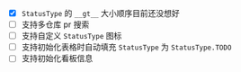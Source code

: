  - [x] `StatusType` 的 `__gt__` 大小顺序目前还没想好
 - [ ] 支持多仓库 pr 搜索
 - [ ] 支持自定义 `StatusType` 图标
 - [ ] 支持初始化表格时自动填充 `StatusType` 为 `StatusType.TODO`
 - [ ] 支持初始化看板信息